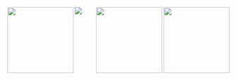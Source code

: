 <div>
 <a href="https://github.com/flavio-junior">
    <img align="left" height="150em" src="https://github-readme-stats.vercel.app/api?username=flavio-junior&show_icons=true&theme=black&include_all_commits=true&count_private=true"/>
    <img align="right" height="150em" src="https://github-readme-stats.vercel.app/api/top-langs/?username=flavio-junior&layout=compact&langs_count=16&theme=black"/>
  </a>
</div>  

<div>
 <a href="https://github.com/flavio-junior">
    <img align="right" height="150em" src="https://github-readme-stats.vercel.app/api/top-langs/?username=flavio-junior&layout=compact&langs_count=16&theme=black"/>
  </a>
</div>  

<div>
<a href="https://github.com/flavio-junior" target="_blank"><img src="https://img.shields.io/badge/GitHub-100000?style=for-the-badge&logo=github&logoColor=white"  target="_blank"></a>
</div>
